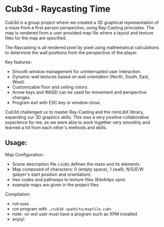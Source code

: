 # Cub3d - Raycasting Time

Cub3d is a group project where we created a 3D graphical representation of a maze from a first-person perspective, using Ray-Casting principles. The map is rendered from a user provided map file where a layout and texture files for the map are specified.

The Raycasting is all rendered pixel by pixel using mathematical calculations to determine the wall positions from the perspective of the player. 

Key features:
  - Smooth window management for uninterrupted user interaction.
  - Dynamic wall textures based on wall orientation (North, South, East, West).
  - Customizable floor and ceiling colors
  - Arrow keys and WASD can be used for movement and perspective changes.
  - Program exit with ESC key or window close.

Cub3d challenged us to master Ray-Casting and the miniLibX library, expanding our 3D graphics skills. This was a very positive collaborative experience for me, as we were able to work together very smoothly and learned a lot from each other's methods and skills. 

## Usage: 
Map Configuration:

  - Scene description file (.cub) defines the maze and its elements.
  - Map composed of characters: 0 (empty space), 1 (wall), N/S/E/W (player's start position and orientation).
  - Hex codes and pathways to texture files (64x64px xpm)
  - example maps are given in the project files

Compilation:
  - run `make`
  - run program with `./cub3d <path/to/mapfile.cub>`
  - note- on wsl user must have a program such as XPM installed
  - enjoy! 
